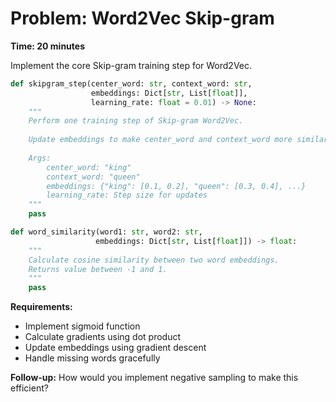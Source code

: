 # Problem: Word2Vec Skip-gram

**Time: 20 minutes**

Implement the core Skip-gram training step for Word2Vec.

```python
def skipgram_step(center_word: str, context_word: str, 
                  embeddings: Dict[str, List[float]], 
                  learning_rate: float = 0.01) -> None:
    """
    Perform one training step of Skip-gram Word2Vec.
    
    Update embeddings to make center_word and context_word more similar.
    
    Args:
        center_word: "king" 
        context_word: "queen"
        embeddings: {"king": [0.1, 0.2], "queen": [0.3, 0.4], ...}
        learning_rate: Step size for updates
    """
    pass

def word_similarity(word1: str, word2: str, 
                   embeddings: Dict[str, List[float]]) -> float:
    """
    Calculate cosine similarity between two word embeddings.
    Returns value between -1 and 1.
    """
    pass
```

**Requirements:**
- Implement sigmoid function
- Calculate gradients using dot product  
- Update embeddings using gradient descent
- Handle missing words gracefully

**Follow-up:** How would you implement negative sampling to make this efficient?
